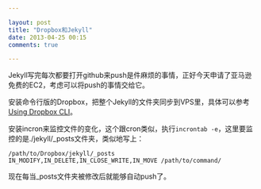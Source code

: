 ```yaml
---

layout: post
title: "Dropbox和Jekyll"
date: 2013-04-25 00:15
comments: true

---
```

Jekyll写完每次都要打开github来push是件麻烦的事情，正好今天申请了亚马逊免费的EC2，考虑可以将push的事情交给它。

安装命令行版的Dropbox，把整个Jekyll的文件夹同步到VPS里，具体可以参考[Using Dropbox CLI](http://www.dropboxwiki.com/Using_Dropbox_CLI)。

安装incron来监控文件的变化，这个跟cron类似，执行`incrontab -e`，这里要监控的是./jekyll/_posts文件夹，类似地写上：

	/path/to/Dropbox/jekyll/_posts IN_MODIFY,IN_DELETE,IN_CLOSE_WRITE,IN_MOVE /path/to/command/

现在每当_posts文件夹被修改后就能够自动push了。